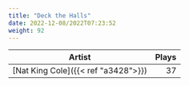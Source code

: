 ```yaml
---
title: "Deck the Halls"
date: 2022-12-08/2022T07:23:52
weight: 92
---
```




 Artist | Plays 
----- | -----:
[Nat King Cole]({{< ref "a3428">}}) | 37
